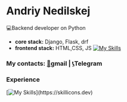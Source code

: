 # Andriy Nedilskej
:computer:Backend developer on Python
* **core  stack:** Django, Flask, drf 
* **frontend stack:** HTML,CSS, JS 
[![My Skills](https://skillicons.dev/icons?i=js,html,css)](https://skillicons.dev)



### My contacts: [:newspaper:](https://andrej.nedilskej@gmail.com)gmail |  [:telephone_receiver:](https://t.me/andrew_stoic)Telegram


### Experience
[![My Skills](https://skillicons.dev/icons?i=js,html,css,git,docker,vim,bash,django,linux,mysql,nginx,postgres,flask,)](https://skillicons.dev)

